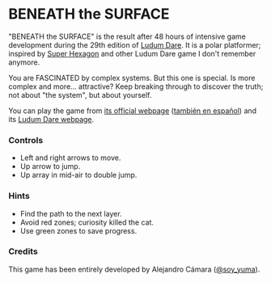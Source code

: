 BENEATH the SURFACE
=======

"BENEATH the SURFACE" is the result after 48 hours of intensive game development during the 29th edition of [Ludum Dare](http://www.ludumdare.com/compo/). It is a polar platformer; inspired by [Super Hexagon](http://superhexagon.com/) and other Ludum Dare game I don't remember anymore.

You are FASCINATED by complex systems. But this one is special. Is more complex and more... attractive? Keep breaking through to discover the truth; not about "the system", but about yourself.

You can play the game from [its official webpage](http://www.sismicos.net/ld29/) ([también en español](http://www.sismicos.net/ld29/esp/)) and its [Ludum Dare webpage](http://www.ludumdare.com/compo/ludum-dare-29/?action=rate&uid=7620).

### Controls
* Left and right arrows to move.
* Up arrow to jump.
* Up array in mid-air to double jump.

### Hints
* Find the path to the next layer.
* Avoid red zones; curiosity killed the cat.
* Use green zones to save progress.

### Credits
This game has been entirely developed by Alejandro Cámara ([@soy_yuma](https://twitter.com/soy_yuma)).
